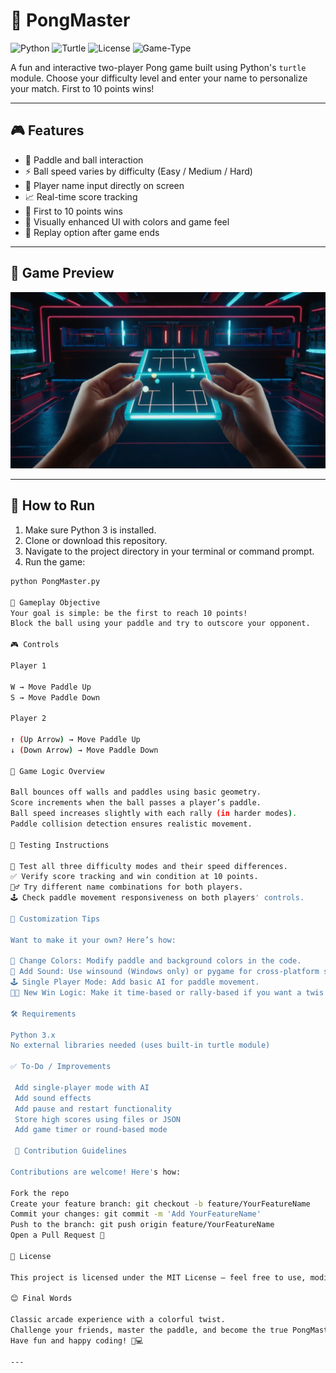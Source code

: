 # 🏓 PongMaster

![Python](https://img.shields.io/badge/Python-3.x-blue?logo=python)
![Turtle](https://img.shields.io/badge/Graphics-Turtle-green)
![License](https://img.shields.io/badge/License-MIT-yellow)
![Game-Type](https://img.shields.io/badge/Game-2%20Player-lightgrey)

A fun and interactive two-player Pong game built using Python's `turtle` module. Choose your difficulty level and enter your name to personalize your match. First to 10 points wins!

---

## 🎮 Features

- 🏓 Paddle and ball interaction  
- ⚡ Ball speed varies by difficulty (Easy / Medium / Hard)  
- 🧍 Player name input directly on screen  
- 📈 Real-time score tracking  
- 🏁 First to 10 points wins  
- 🎨 Visually enhanced UI with colors and game feel  
- 🔄 Replay option after game ends  

---

## 📸 Game Preview

![Game Preview](assets/screenshot.jpg)

---

## 🚀 How to Run

1. Make sure Python 3 is installed.
2. Clone or download this repository.
3. Navigate to the project directory in your terminal or command prompt.
4. Run the game:

```bash
python PongMaster.py

🎯 Gameplay Objective
Your goal is simple: be the first to reach 10 points!
Block the ball using your paddle and try to outscore your opponent.

🎮 Controls

Player 1

W → Move Paddle Up
S → Move Paddle Down

Player 2

↑ (Up Arrow) → Move Paddle Up
↓ (Down Arrow) → Move Paddle Down

🧠 Game Logic Overview

Ball bounces off walls and paddles using basic geometry.
Score increments when the ball passes a player’s paddle.
Ball speed increases slightly with each rally (in harder modes).
Paddle collision detection ensures realistic movement.

🧪 Testing Instructions

🧪 Test all three difficulty modes and their speed differences.
✅ Verify score tracking and win condition at 10 points.
🧍‍♂️ Try different name combinations for both players.
🕹️ Check paddle movement responsiveness on both players' controls.

🧩 Customization Tips

Want to make it your own? Here’s how:

🎨 Change Colors: Modify paddle and background colors in the code.
🎵 Add Sound: Use winsound (Windows only) or pygame for cross-platform sound.
🕹️ Single Player Mode: Add basic AI for paddle movement.
🧑‍💻 New Win Logic: Make it time-based or rally-based if you want a twis

🛠️ Requirements

Python 3.x
No external libraries needed (uses built-in turtle module)

✅ To-Do / Improvements

 Add single-player mode with AI
 Add sound effects
 Add pause and restart functionality
 Store high scores using files or JSON
 Add game timer or round-based mode

 👥 Contribution Guidelines

Contributions are welcome! Here's how:

Fork the repo
Create your feature branch: git checkout -b feature/YourFeatureName
Commit your changes: git commit -m 'Add YourFeatureName'
Push to the branch: git push origin feature/YourFeatureName
Open a Pull Request 🚀

📄 License

This project is licensed under the MIT License — feel free to use, modify, and share!

😊 Final Words

Classic arcade experience with a colorful twist.
Challenge your friends, master the paddle, and become the true PongMaster!
Have fun and happy coding! 🏓💻

---

